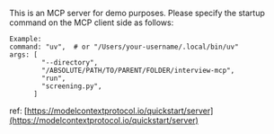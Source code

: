 This is an MCP server for demo purposes.
Please specify the startup command on the MCP client side as follows:

```
Example:
command: "uv",  # or "/Users/your-username/.local/bin/uv"
args: [
        "--directory",
        "/ABSOLUTE/PATH/TO/PARENT/FOLDER/interview-mcp",
        "run",
        "screening.py",
      ]
```

ref: [https://modelcontextprotocol.io/quickstart/server](https://modelcontextprotocol.io/quickstart/server)
